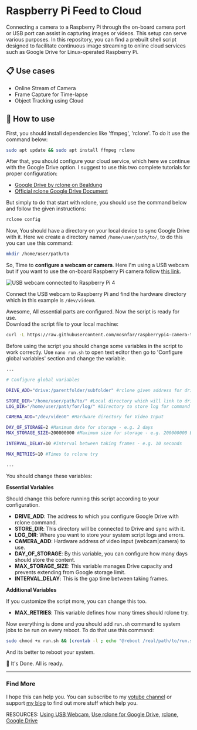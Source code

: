 # Raspberry Pi Feed to Cloud

Connecting a camera to a Raspberry Pi through the on-board camera port or USB port can assist in capturing images or videos. This setup can serve various purposes. In this repository, you can find a prebuilt shell script designed to facilitate continuous image streaming to online cloud services such as Google Drive for Linux-operated Raspberry Pi.

## 📋 Use cases

- Online Stream of Camera
- Frame Capture for Time-lapse
- Object Tracking using Cloud

## 🔧 How to use

First, you should install dependencies like 'ffmpeg', 'rclone'. To do it use the command below:  

```bash
sudo apt update && sudo apt install ffmpeg rclone
```

After that, you should configure your cloud service, which here we continue with the Google Drive option.
I suggest to use this two complete tutorials for proper configuration:  

- [Google Drive by rclone on Bealdung](https://www.baeldung.com/linux/google-drive-guide#2-rclone)
- [Official rclone Google Drive Document](https://rclone.org/drive/)

But simply to do that start with rclone, you should use the command below and follow the given instructions:  

```bash
rclone config
```

Now, You should have a directory on your local device to sync Google Drive with it. Here we create a directory named `/home/user/path/to/`, to do this you can use this command:

```bash
mkdir /home/user/path/to
```

So, Time to **configure a webcam or camera**. Here I'm using a USB webcam but if you want to use the on-board Raspberry Pi camera follow [this link](https://www.codeinsideout.com/blog/pi/set-up-camera/#record-h264-video).  

![USB webcam connected to Raspberry Pi 4](/assets/images/webcam-to-rp4.png)

Connect the USB webcam to Raspberry Pi and find the hardware directory which in this example is `/dev/video0`.

Awesome, All essential parts are configured. Now the script is ready for use.  
Download the script file to your local machine:

```bash
curl -L https://raw.githubusercontent.com/mosnfar/raspberrypi4-camera-to-cloud/main/run.sh -o ./run.sh
```

Before using the script you should change some variables in the script to work correctly. Use `nano run.sh` to open text editor then go to 'Configure global variables' section and change the variable.

```bash
...

# Configure global variables

DRIVE_ADD="drive:/parentfolder/subfolder" #rclone given address for drive main folder and subfolder

STORE_DIR="/home/user/path/to/" #Local directory which will link to drive
LOG_DIR="/home/user/path/for/log/" #Directory to store log for command

CAMERA_ADD="/dev/video0" #Hardware directory for Video Input

DAY_OF_STORAGE=2 #Maximum date for storage - e.g. 2 days
MAX_STORAGE_SIZE=200000000 #Maximum size for storage - e.g. 200000000 Byte -> 200 MB

INTERVAL_DELAY=10 #Interval between taking frames - e.g. 10 seconds

MAX_RETRIES=10 #Times to rclone try

...
```

You should change these variables:

**Essential Variables**

Should change this before running this script according to your configuration.  

- **DRIVE_ADD**: The address to which you configure Google Drive with rclone command.
- **STORE_DIR**: This directory will be connected to Drive and sync with it.
- **LOG_DIR**: Where you want to store your system script logs and errors.
- **CAMERA_ADD**: Hardware address of video input (webcam|camera) to use.
- **DAY_OF_STORAGE**: By this variable, you can configure how many days should store the content.
- **MAX_STORAGE_SIZE**: This variable manages Drive capacity and prevents extending from Google storage limit.
- **INTERVAL_DELAY**: This is the gap time between taking frames.

**Additional Variables**

If you customize the script more, you can change this too.

- **MAX_RETRIES**: This variable defines how many times should rclone try.  

Now everything is done and you should add `run.sh` command to system jobs to be run on every reboot. To do that use this command:

```bash
sudo chmod +x run.sh && (crontab -l ; echo "@reboot /real/path/to/run.sh") | crontab - && crontab -l
```

And its better to reboot your system.

🎉 It's Done. All is ready.

---

### Find More

I hope this can help you. You can subscribe to my [yotube channel](https://www.youtube.com/channel/UC3pFrJCbA9GuHs5uEkexgdw) or support [my blog](https://forge.mosn.me/?source=github-rp4-to-drive) to find out more stuff which help you.  

RESOURCES: [Using USB Webcam](https://raspberrypi-guide.github.io/electronics/using-usb-webcams), [Use rclone for Google Drive](https://www.baeldung.com/linux/google-drive-guide#2-rclone), [rclone, Google Drive](https://rclone.org/drive/)